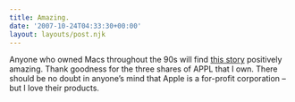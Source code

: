 ```yaml
---
title: Amazing.
date: '2007-10-24T04:33:30+00:00'
layout: layouts/post.njk
---
```

Anyone who owned Macs throughout the 90s will find [this story](http://www.apple.com/pr/library/2007/10/22results.html) positively amazing. Thank goodness for the three shares of APPL that I own. There should be no doubt in anyone’s mind that Apple is a for-profit corporation – but I love their products.